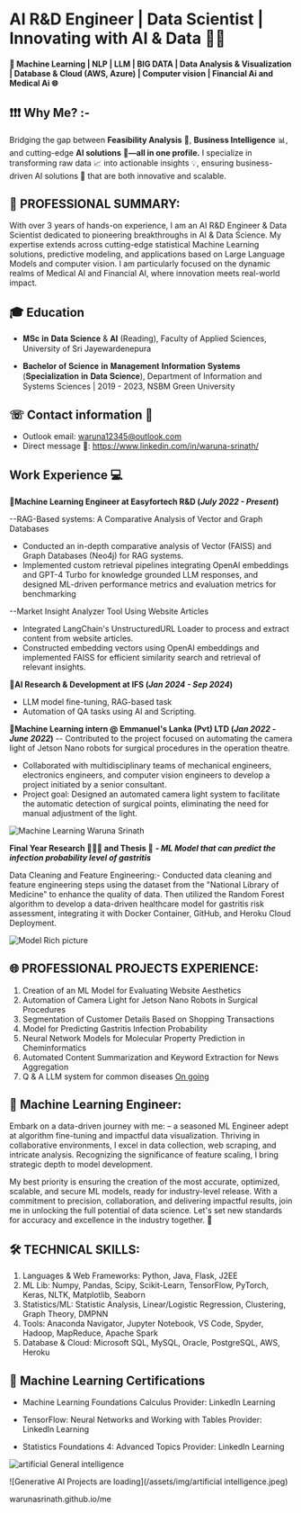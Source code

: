 # AI R&D Engineer | Data Scientist | Innovating with AI & Data 👨‍🎓

#### 🚀  Machine Learning | NLP | LLM | BIG DATA | Data Analysis & Visualization | Database & Cloud (AWS, Azure) |  Computer vision | Financial Ai and Medical Ai 🌐

## ❗❗❗ Why Me? :- 
Bridging the gap between **Feasibility Analysis** 🧐, **Business Intelligence** 📊, and cutting-edge **AI solutions** **🤖—all in one profile.**
I specialize in transforming raw data 📈 into actionable insights 💡, ensuring business-driven AI solutions 🚀 that are both innovative and scalable.

## 🌟 PROFESSIONAL SUMMARY:
With over 3 years of hands-on experience, I am an AI R&D Engineer & Data Scientist dedicated to pioneering breakthroughs in AI & Data Science. My expertise extends across cutting-edge statistical Machine Learning solutions, predictive modeling, and applications based on Large Language Models and computer vision. I am particularly focused on the dynamic realms of Medical AI and Financial AI, where innovation meets real-world impact.

## 🎓 Education
- 𝐌𝐒𝐜 𝐢𝐧 𝐃𝐚𝐭𝐚 𝐒𝐜𝐢𝐞𝐧𝐜𝐞 & 𝐀𝐈 (Reading), 
  Faculty of Applied Sciences,
  University of Sri Jayewardenepura 

- 𝐁𝐚𝐜𝐡𝐞𝐥𝐨𝐫 𝐨𝐟 𝐒𝐜𝐢𝐞𝐧𝐜𝐞 𝐢𝐧 𝐌𝐚𝐧𝐚𝐠𝐞𝐦𝐞𝐧𝐭 𝐈𝐧𝐟𝐨𝐫𝐦𝐚𝐭𝐢𝐨𝐧 𝐒𝐲𝐬𝐭𝐞𝐦𝐬 (𝐒𝐩𝐞𝐜𝐢𝐚𝐥𝐢𝐳𝐚𝐭𝐢𝐨𝐧 𝐢𝐧 𝐃𝐚𝐭𝐚 𝐒𝐜𝐢𝐞𝐧𝐜𝐞),
  Department of Information and Systems Sciences | 2019 - 2023,
  NSBM Green University

## ☏ Contact information 🚨
- Outlook email: waruna12345@outlook.com
- Direct message 💬: https://www.linkedin.com/in/waruna-srinath/

## Work Experience 💻

🔴**Machine Learning Engineer at Easyfortech R&D (_July 2022 - Present_)**

--RAG-Based systems: A Comparative Analysis of Vector and Graph Databases

-  Conducted an in-depth comparative analysis of Vector (FAISS) and Graph
 Databases (Neo4j) for RAG systems.
- Implemented custom retrieval pipelines integrating OpenAI embeddings and
 GPT-4 Turbo for knowledge grounded LLM responses, and designed ML-driven
 performance metrics and evaluation metrics for benchmarking

--Market Insight Analyzer Tool Using Website Articles

- Integrated LangChain's UnstructuredURL Loader to process and extract
 content from website articles.
- Constructed embedding vectors using OpenAI embeddings and implemented
 FAISS for efficient similarity search and retrieval of relevant insights.

🔴**AI Research & Development at IFS (_Jan 2024 - Sep 2024_)**
- LLM model fine-tuning, RAG-based task
- Automation of QA tasks using AI and Scripting.
  
🔴**Machine Learning intern @ Emmanuel's Lanka (Pvt) LTD  (_Jan 2022 -June 2022_)**
-- Contributed to the project focused on automating the camera light of Jetson Nano robots
for surgical procedures in the operation theatre.

- Collaborated with multidisciplinary teams of mechanical engineers, electronics engineers, and computer
vision engineers to develop a project initiated by a senior consultant.
- Project goal: Designed an automated camera light system to facilitate the automatic detection of surgical
points, eliminating the need for manual adjustment of the light.

![Machine Learning Waruna Srinath](https://github.com/warunasrinath/me/assets/56961480/385ee23c-3607-448b-b996-2991199845fd)

**Final Year Research 👨🏻‍💻 and Thesis 🧾**
***- ML Model that can predict the infection probability level of gastritis***
  
Data Cleaning and Feature Engineering:- Conducted data cleaning and feature engineering steps using the dataset from the "National Library of Medicine"
to enhance the quality of data. 
Then utilized the Random Forest algorithm to develop a data-driven healthcare model for gastritis risk assessment, integrating it with Docker Container, GitHub, and Heroku Cloud Deployment.

![Model Rich picture](https://github.com/warunasrinath/me/assets/56961480/c7d6ce06-90bc-4ad4-8c7d-80b14c8dffa8)

## 🌐 PROFESSIONAL PROJECTS EXPERIENCE:
  
1. Creation of an ML Model for Evaluating Website Aesthetics
2. Automation of Camera Light for Jetson Nano Robots in Surgical Procedures
3. Segmentation of Customer Details Based on Shopping Transactions
4. Model for Predicting Gastritis Infection Probability 
5. Neural Network Models for Molecular Property Prediction in Cheminformatics
6. Automated Content Summarization and Keyword Extraction for News Aggregation
7. Q & A LLM system for common diseases [On going](waiting)

## 💼 Machine Learning Engineer: 

Embark on a data-driven journey with me: – a seasoned ML Engineer adept at algorithm fine-tuning and impactful data visualization. Thriving in collaborative environments, I excel in data collection, web scraping, and intricate analysis. Recognizing the significance of feature scaling, I bring strategic depth to model development.

My best priority is ensuring the creation of the most accurate, optimized, scalable, and secure ML models, ready for industry-level release. With a commitment to precision, collaboration, and delivering impactful results, join me in unlocking the full potential of data science. Let's set new standards for accuracy and excellence in the industry together. 🚀

## 🛠️ TECHNICAL SKILLS:

1. Languages & Web Frameworks: Python, Java, Flask, J2EE
2. ML Lib: Numpy, Pandas, Scipy, Scikit-Learn, TensorFlow, PyTorch, Keras, NLTK, Matplotlib, Seaborn
3. Statistics/ML: Statistic Analysis, Linear/Logistic Regression, Clustering, Graph Theory, DMPNN
4. Tools: Anaconda Navigator, Jupyter Notebook, VS Code, Spyder, Hadoop, MapReduce, Apache Spark
5. Database & Cloud: Microsoft SQL, MySQL, Oracle, PostgreSQL, AWS, Heroku

## 🥇 Machine Learning Certifications 

- Machine Learning Foundations Calculus
Provider: LinkedIn Learning

- TensorFlow: Neural Networks and Working with Tables
Provider: LinkedIn Learning

- Statistics Foundations 4: Advanced Topics
Provider: LinkedIn Learning

![artificial General intelligence](https://github.com/warunasrinath/me/assets/56961480/b00d304d-85a8-4d31-9b7c-7aead5801956)

![Generative AI Projects are loading](/assets/img/artificial intelligence.jpeg)




warunasrinath.github.io/me
